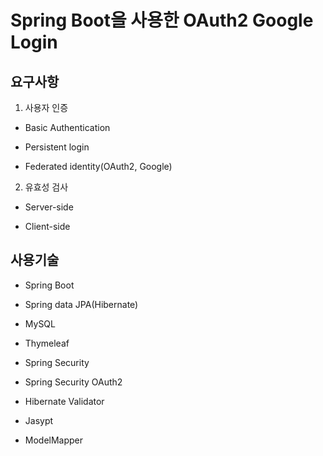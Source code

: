 ﻿#  Spring Boot을 사용한 OAuth2 Google Login



## 요구사항

1. 사용자 인증

* Basic Authentication

* Persistent login

* Federated identity(OAuth2, Google)



2. 유효성 검사

* Server-side

* Client-side



## 사용기술

* Spring Boot

* Spring data JPA(Hibernate)

* MySQL

* Thymeleaf

* Spring Security

* Spring Security OAuth2

* Hibernate Validator

* Jasypt

* ModelMapper